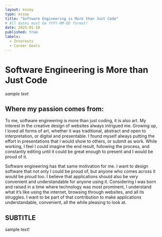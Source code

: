 ```yaml
---
layout: essay
type: essay
title: "Software Engineering is More than Just Code"
# All dates must be YYYY-MM-DD format!
date: 2025-01-18
published: true
labels:
  - Interests
  - Career Goals
---
```


# Software Engineering is More than Just Code

*sample text*

## Where my passion comes from: 

To me, software engineering is more than just coding, it is also art. My interest in the creative design of websites always intrigued me. Growing up, I loved all forms of art, whether it was traditional, abstract and open to interpretation, or digital and presentable. I found myself always putting the effort in presentations that I would show to others, or submit as work. While working, I feel I could imagine the end result, following the process, and constantly editing until it could be great enough to present and I would be proud of it. 

Software engineering has that same motivation for me. I want to design software that not only I could be proud of, but anyone who comes across it would be proud too. I believe that applications should also be very convenient and understandable for anyone using it. Considering I was born and raised in a time where technology was most prominent, I understand what it’s like using the internet, browsing through websites, and all its struggles. I want to be part of that contribution to make applications understandable, convenient, all the while pleasing to look at. 


## SUBTITLE

sample text!
